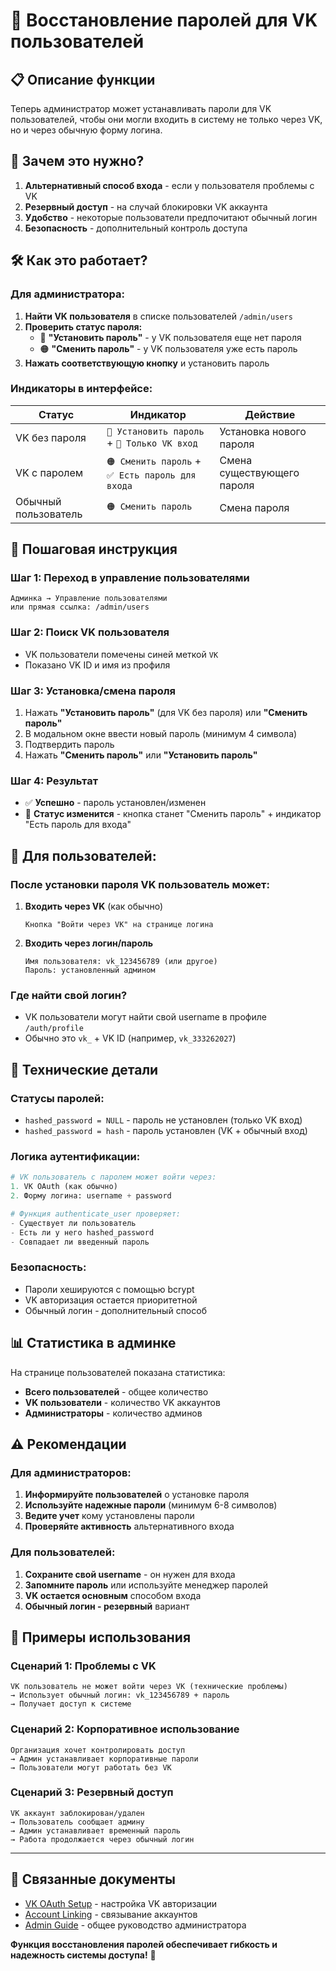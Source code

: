# 🔐 Восстановление паролей для VK пользователей

## 📋 **Описание функции**

Теперь администратор может устанавливать пароли для VK пользователей, чтобы они могли входить в систему не только через VK, но и через обычную форму логина.

## 🎯 **Зачем это нужно?**

1. **Альтернативный способ входа** - если у пользователя проблемы с VK
2. **Резервный доступ** - на случай блокировки VK аккаунта
3. **Удобство** - некоторые пользователи предпочитают обычный логин
4. **Безопасность** - дополнительный контроль доступа

## 🛠 **Как это работает?**

### **Для администратора:**

1. **Найти VK пользователя** в списке пользователей `/admin/users`
2. **Проверить статус пароля:**
   - 🔵 **"Установить пароль"** - у VK пользователя еще нет пароля
   - 🟠 **"Сменить пароль"** - у VK пользователя уже есть пароль
3. **Нажать соответствующую кнопку** и установить пароль

### **Индикаторы в интерфейсе:**

| Статус | Индикатор | Действие |
|--------|-----------|----------|
| VK без пароля | `🔵 Установить пароль` + `📱 Только VK вход` | Установка нового пароля |
| VK с паролем | `🟠 Сменить пароль` + `✅ Есть пароль для входа` | Смена существующего пароля |
| Обычный пользователь | `🟠 Сменить пароль` | Смена пароля |

## 📝 **Пошаговая инструкция**

### **Шаг 1: Переход в управление пользователями**
```
Админка → Управление пользователями
или прямая ссылка: /admin/users
```

### **Шаг 2: Поиск VK пользователя**
- VK пользователи помечены синей меткой `VK`
- Показано VK ID и имя из профиля

### **Шаг 3: Установка/смена пароля**
1. Нажать **"Установить пароль"** (для VK без пароля) или **"Сменить пароль"**
2. В модальном окне ввести новый пароль (минимум 4 символа)
3. Подтвердить пароль
4. Нажать **"Сменить пароль"** или **"Установить пароль"**

### **Шаг 4: Результат**
- ✅ **Успешно** - пароль установлен/изменен
- 🔄 **Статус изменится** - кнопка станет "Сменить пароль" + индикатор "Есть пароль для входа"

## 👤 **Для пользователей:**

### **После установки пароля VK пользователь может:**

1. **Входить через VK** (как обычно)
   ```
   Кнопка "Войти через VK" на странице логина
   ```

2. **Входить через логин/пароль**
   ```
   Имя пользователя: vk_123456789 (или другое)
   Пароль: установленный админом
   ```

### **Где найти свой логин?**
- VK пользователи могут найти свой username в профиле `/auth/profile`
- Обычно это `vk_` + VK ID (например, `vk_333262027`)

## 🔧 **Технические детали**

### **Статусы паролей:**
- `hashed_password = NULL` - пароль не установлен (только VK вход)
- `hashed_password = hash` - пароль установлен (VK + обычный вход)

### **Логика аутентификации:**
```python
# VK пользователь с паролем может войти через:
1. VK OAuth (как обычно)
2. Форму логина: username + password

# Функция authenticate_user проверяет:
- Существует ли пользователь
- Есть ли у него hashed_password  
- Совпадает ли введенный пароль
```

### **Безопасность:**
- Пароли хешируются с помощью bcrypt
- VK авторизация остается приоритетной
- Обычный логин - дополнительный способ

## 📊 **Статистика в админке**

На странице пользователей показана статистика:
- **Всего пользователей** - общее количество
- **VK пользователи** - количество VK аккаунтов
- **Администраторы** - количество админов

## ⚠️ **Рекомендации**

### **Для администраторов:**
1. **Информируйте пользователей** о установке пароля
2. **Используйте надежные пароли** (минимум 6-8 символов)
3. **Ведите учет** кому установлены пароли
4. **Проверяйте активность** альтернативного входа

### **Для пользователей:**
1. **Сохраните свой username** - он нужен для входа
2. **Запомните пароль** или используйте менеджер паролей
3. **VK остается основным** способом входа
4. **Обычный логин - резервный** вариант

## 🎉 **Примеры использования**

### **Сценарий 1: Проблемы с VK**
```
VK пользователь не может войти через VK (технические проблемы)
→ Использует обычный логин: vk_123456789 + пароль
→ Получает доступ к системе
```

### **Сценарий 2: Корпоративное использование**
```
Организация хочет контролировать доступ
→ Админ устанавливает корпоративные пароли
→ Пользователи могут работать без VK
```

### **Сценарий 3: Резервный доступ**
```
VK аккаунт заблокирован/удален
→ Пользователь сообщает админу  
→ Админ устанавливает временный пароль
→ Работа продолжается через обычный логин
```

---

## 🔗 **Связанные документы**

- [VK OAuth Setup](VK_OAUTH_SETUP.md) - настройка VK авторизации
- [Account Linking](ACCOUNT_LINKING_ENHANCED.md) - связывание аккаунтов
- [Admin Guide](QUICK_ACCESS_GUIDE.md) - общее руководство администратора

**Функция восстановления паролей обеспечивает гибкость и надежность системы доступа!** 🚀 